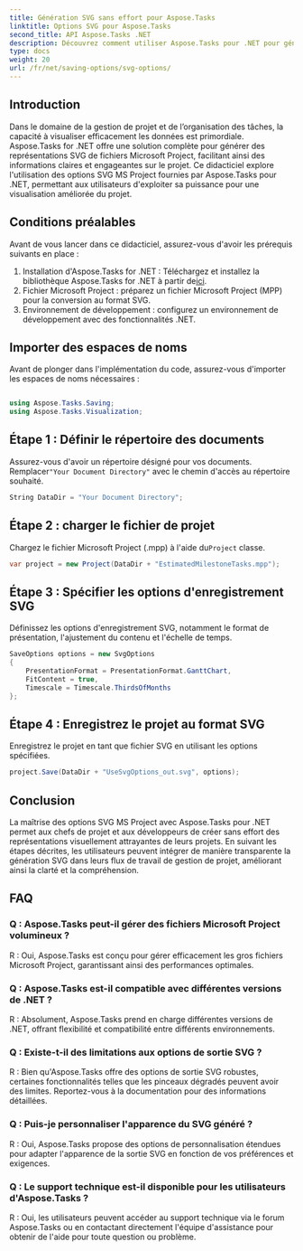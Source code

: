 ```yaml
---
title: Génération SVG sans effort pour Aspose.Tasks
linktitle: Options SVG pour Aspose.Tasks
second_title: API Aspose.Tasks .NET
description: Découvrez comment utiliser Aspose.Tasks pour .NET pour générer sans effort des représentations SVG de fichiers Microsoft Project pour une visualisation améliorée du projet.
type: docs
weight: 20
url: /fr/net/saving-options/svg-options/
---
```

## Introduction
Dans le domaine de la gestion de projet et de l’organisation des tâches, la capacité à visualiser efficacement les données est primordiale. Aspose.Tasks for .NET offre une solution complète pour générer des représentations SVG de fichiers Microsoft Project, facilitant ainsi des informations claires et engageantes sur le projet. Ce didacticiel explore l'utilisation des options SVG MS Project fournies par Aspose.Tasks pour .NET, permettant aux utilisateurs d'exploiter sa puissance pour une visualisation améliorée du projet.
## Conditions préalables
Avant de vous lancer dans ce didacticiel, assurez-vous d'avoir les prérequis suivants en place :
1.  Installation d'Aspose.Tasks for .NET : Téléchargez et installez la bibliothèque Aspose.Tasks for .NET à partir de[ici](https://releases.aspose.com/tasks/net/).
2. Fichier Microsoft Project : préparez un fichier Microsoft Project (MPP) pour la conversion au format SVG.
3. Environnement de développement : configurez un environnement de développement avec des fonctionnalités .NET.

## Importer des espaces de noms
Avant de plonger dans l'implémentation du code, assurez-vous d'importer les espaces de noms nécessaires :
```csharp

using Aspose.Tasks.Saving;
using Aspose.Tasks.Visualization;
```

## Étape 1 : Définir le répertoire des documents
 Assurez-vous d'avoir un répertoire désigné pour vos documents. Remplacer`"Your Document Directory"` avec le chemin d'accès au répertoire souhaité.
```csharp
String DataDir = "Your Document Directory";
```
## Étape 2 : charger le fichier de projet
Chargez le fichier Microsoft Project (.mpp) à l'aide du`Project` classe.
```csharp
var project = new Project(DataDir + "EstimatedMilestoneTasks.mpp");
```
## Étape 3 : Spécifier les options d'enregistrement SVG
Définissez les options d'enregistrement SVG, notamment le format de présentation, l'ajustement du contenu et l'échelle de temps.
```csharp
SaveOptions options = new SvgOptions
{
    PresentationFormat = PresentationFormat.GanttChart,
    FitContent = true,
    Timescale = Timescale.ThirdsOfMonths
};
```
## Étape 4 : Enregistrez le projet au format SVG
Enregistrez le projet en tant que fichier SVG en utilisant les options spécifiées.
```csharp
project.Save(DataDir + "UseSvgOptions_out.svg", options);
```

## Conclusion
La maîtrise des options SVG MS Project avec Aspose.Tasks pour .NET permet aux chefs de projet et aux développeurs de créer sans effort des représentations visuellement attrayantes de leurs projets. En suivant les étapes décrites, les utilisateurs peuvent intégrer de manière transparente la génération SVG dans leurs flux de travail de gestion de projet, améliorant ainsi la clarté et la compréhension.
## FAQ
### Q : Aspose.Tasks peut-il gérer des fichiers Microsoft Project volumineux ?
R : Oui, Aspose.Tasks est conçu pour gérer efficacement les gros fichiers Microsoft Project, garantissant ainsi des performances optimales.

### Q : Aspose.Tasks est-il compatible avec différentes versions de .NET ?
R : Absolument, Aspose.Tasks prend en charge différentes versions de .NET, offrant flexibilité et compatibilité entre différents environnements.

### Q : Existe-t-il des limitations aux options de sortie SVG ?
R : Bien qu'Aspose.Tasks offre des options de sortie SVG robustes, certaines fonctionnalités telles que les pinceaux dégradés peuvent avoir des limites. Reportez-vous à la documentation pour des informations détaillées.

### Q : Puis-je personnaliser l'apparence du SVG généré ?
R : Oui, Aspose.Tasks propose des options de personnalisation étendues pour adapter l'apparence de la sortie SVG en fonction de vos préférences et exigences.

### Q : Le support technique est-il disponible pour les utilisateurs d'Aspose.Tasks ?
R : Oui, les utilisateurs peuvent accéder au support technique via le forum Aspose.Tasks ou en contactant directement l'équipe d'assistance pour obtenir de l'aide pour toute question ou problème.